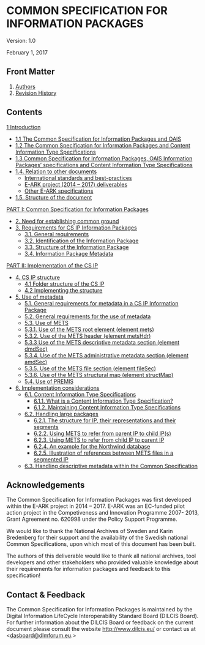 COMMON SPECIFICATION FOR INFORMATION PACKAGES
=============================================

Version: 1.0

February 1, 2017

Front Matter
------------
1. [Authors](authors)
2. [Revision History](history)

Contents
--------
[1 Introduction](introduction)
- [1.1 The Common Specification for Information Packages and OAIS](introduction#11-the-common-specification-for-information-packages-and-oais)
- [1.2 The Common Specification for Information Packages and Content Information Type Specifications](introduction#12-the-common-specification-for-information-packages-and-content-information-type-specifications)
- [1.3 Common Specification for Information Packages, OAIS Information Packages’ specifications and Content Information Type Specifications](introduction#13-common-specification-for-information-packages-oais-information-packages-specifications-and-content-information-type-specifications)
- [1.4. Relation to other documents](introduction#14-relation-to-other-documents)
	- [International standards and best-practices](#international-standards-and-best-practices)
	- [E-ARK project (2014 – 2017) deliverables](#e-ark-project-2014-2017-deliverables)
	- [Other E-ARK specifications](#other-e-ark-specifications)
- [1.5. Structure of the document](introduction#15-structure-of-the-document)

[PART I: Common Specification for Information Packages](specification#part-i-common-specification-for-information-packages)
- [2.	Need for establishing common ground](specification/common-ground)
- [3. Requirements for CS IP Information Packages](specification/requirements)
	- [3.1. General requirements](specification/requirements#31-general-requirements)
	- [3.2. Identification of the Information Package](specification/requirements#32-identification-of-the-information-package)
	- [3.3.	Structure of the Information Package](specification/requirements#33-structure-of-the-information-package)
	- [3.4.	Information Package Metadata](specification/requirements#34-information-package-metadata)

[PART II: Implementation of the CS IP](implementation)
- [4.	CS IP structure](implementation/structure/)
  - [4.1 Folder structure of the CS IP](implementation/structure/folders)
  - [4.2 Implementing the structure](implementation/structure/implementation)
- [5. Use of metadata](implementation/metadata/)
	- [5.1. General requirements for metadata in a CS IP Information Package](implementation/metadata/#51-general-requirements-for-metadata-in-a-cs-ip-information-package)
	- [5.2. General requirements for the use of metadata](implementation/metadata/#52-general-requirements-for-the-use-of-metadata)
	- [5.3. Use of METS](implementation/metadata/#53-use-of-mets)
    - [5.3.1.	Use of the METS root element (element mets)](implementation/metadata/#531-use-of-the-mets-root-element-element-mets)
    - [5.3.2.	Use of the METS header (element metsHdr)](implementation/metadata/#532-use-of-the-mets-header-element-metshdr)
    - [5.3.3 Use of the METS descriptive metadata section (element dmdSec)](implementation/metadata/#533-use-of-the-mets-descriptive-metadata-section-element-dmdsec)
    - [5.3.4.	Use of the METS administrative metadata section (element amdSec)](implementation/metadata/#534-use-of-the-mets-administrative-metadata-section-element-amdsec)
    - [5.3.5.	Use of the METS file section (element fileSec)](implementation/metadata/#535-use-of-the-mets-file-section-element-filesec)
    - [5.3.6.	Use of the METS structural map (element structMap)](implementation/metadata/#536-use-of-the-mets-structural-map-element-structmap)
	- [5.4. Use of PREMIS](implementation/metadata/#54-use-of-premis/)
- [6. Implementation considerations](implementation/considerations/)
  - [6.1.	Content Information Type Specifications](implementation/considerations/#61-content-information-type-specifications)
    - [6.1.1.	What is a Content Information Type Specification?](implementation/considerations/#611-what-is-a-content-information-type-specification)
    - [6.1.2.	Maintaining Content Information Type Specifications](implementation/considerations/#612-maintaining-content-information-type-specifications)
  - [6.2. Handling large packages](implementation/considerations/#62-handling-large-packages)
    - [6.2.1.	The structure for IP, their representations and their segments](implementation/considerations/#621-the-structure-for-ip-their-representations-and-their-segments)
    - [6.2.2.	Using METS to refer from parent IP to child IP(s)](implementation/considerations/#622-using-mets-to-refer-from-parent-ip-to-child-ips)
    - [6.2.3.	Using METS to refer from child IP to parent IP](implementation/considerations/#623-using-mets-to-refer-from-child-ip-to-parent-ip)
    - [6.2.4.	An example for the Northwind database](implementation/considerations/#624-an-example-for-the-northwind-database)
    - [6.2.5.	Illustration of references between METS files in a segmented IP](implementation/considerations/#625-illustration-of-references-between-mets-files-in-a-segmented-ip)
  - [6.3.	Handling descriptive metadata within the Common Specification](implementation/considerations/#63-handling-descriptive-metadata-within-the-common-specification)

Acknowledgements
----------------
The Common Specification for Information Packages was first developed within the E-ARK project in 2014 – 2017. E-ARK was an EC-funded pilot action project in the Competiveness and Innovation Programme 2007- 2013, Grant Agreement no. 620998 under the Policy Support Programme.

We would like to thank the National Archives of Sweden and Karin Bredenberg for their support and the availability of the Swedish national Common Specifications, upon which most of this document has been built.

The authors of this deliverable would like to thank all national archives, tool developers and other stakeholders who provided valuable knowledge about their requirements for information packages and feedback to this specification!

Contact & Feedback
------------------
The Common Specification for Information Packages is maintained by the Digital Information LifeCycle
Interoperability Standard Board (DILCIS Board). For further information about the DILCIS Board or feedback
on the current document please consult the website http://www.dilcis.eu/ or contact us at
<dasboard@dlmforum.eu.>
 
